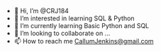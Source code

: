 - 👋 Hi, I’m @CRJ184
- 👀 I’m interested in learning SQL & Python
- 🌱 I’m currently learning Basic Python and SQL
- 💞️ I’m looking to collaborate on ...
- 📫 How to reach me CallumJenkins@gmail.com

<!---
CRJ184/CRJ184 is a ✨ special ✨ repository because its `README.md` (this file) appears on your GitHub profile.
You can click the Preview link to take a look at your changes.
--->
